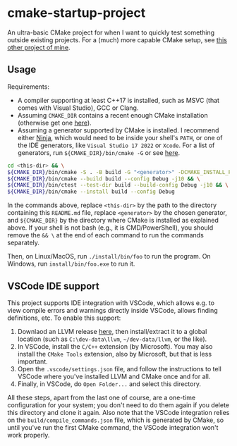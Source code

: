 # cmake-startup-project

An ultra-basic CMake project for when I want to quickly test something outside existing projects. For a (much) more capable CMake setup, see [this other project of mine](https://github.com/adentinger/CMakeBestPractices).

## Usage

Requirements:
- A compiler supporting at least C++17 is installed, such as MSVC (that comes with Visual Studio), GCC or Clang.
- Assuming `CMAKE_DIR` contains a recent enough CMake installation (otherwise get one [here](https://cmake.org/download/)).
- Assuming a generator supported by CMake is installed. I recommend either [Ninja](https://github.com/ninja-build/ninja), which would need to be inside your shell's `PATH`, or one of the IDE generators, like `Visual Studio 17 2022` or `Xcode`. For a list of generators, run `${CMAKE_DIR}/bin/cmake -G` or see [here](https://cmake.org/cmake/help/latest/manual/cmake-generators.7.html).

```bash
cd <this-dir> && \
${CMAKE_DIR}/bin/cmake -S . -B build -G "<generator>" -DCMAKE_INSTALL_PREFIX:STRING="<this-dir>/install" -DCMAKE_BUILD_TYPE:STRING=Debug -DCMAKE_EXPORT_COMPILE_COMMANDS:BOOL=TRUE && \
${CMAKE_DIR}/bin/cmake --build build --config Debug -j10 && \
${CMAKE_DIR}/bin/ctest --test-dir build --build-config Debug -j10 && \
${CMAKE_DIR}/bin/cmake --install build --config Debug
```

In the commands above, replace `<this-dir>` by the path to the directory containing this `README.md` file, replace `<generator>` by the chosen generator, and `${CMAKE_DIR}` by the directory where CMake is installed as explained above. If your shell is not bash (e.g., it is CMD/PowerShell), you should remove the `&& \` at the end of each command to run the commands separately.

Then, on Linux/MacOS, run `./install/bin/foo` to run the program. On Windows, run `install/bin/foo.exe` to run it.

## VSCode IDE support

This project supports IDE integration with VSCode, which allows e.g. to view compile errors and warnings directly inside VSCode, allows finding definitions, etc. To enable this support:

1. Downlaod an LLVM release [here](https://github.com/llvm/llvm-project/releases), then install/extract it to a global location (such as `C:\dev-data\llvm`, `~/dev-data/llvm`, or the like).
2. In VSCode, install the `C/C++` extension (by Microsoft). You may also install the `CMake Tools` extension, also by Microsoft, but that is less important.
3. Open the `.vscode/settings.json` file, and follow the instructions to tell VSCode where you've installed LLVM and CMake once and for all.
4. Finally, in VSCode, do `Open Folder...` and select this directory.

All these steps, apart from the last one of course, are a one-time configuration for your system; you don't need to do them again if you delete this directory and clone it again. Also note that the VSCode integration relies on the `build/compile_commands.json` file, which is generated by CMake, so until you've run the first CMake command, the VSCode integration won't work properly.
